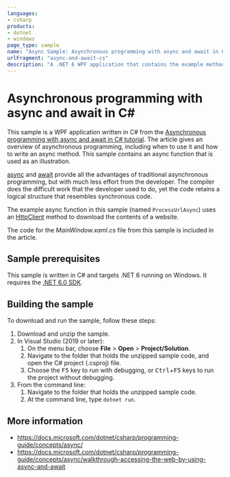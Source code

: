 ```yaml
---
languages:
- csharp
products:
- dotnet
- windows
page_type: sample
name: "Async Sample: Asynchronous programming with async and await in C#"
urlFragment: "async-and-await-cs"
description: "A .NET 6 WPF application that contains the example method from Asynchronous progamming with async and await in C# tutorial."
---
```

# Asynchronous programming with async and await in C\#

This sample is a WPF application written in C# from the [Asynchronous programming with async and await in C# tutorial](https://docs.microsoft.com/dotnet/csharp/programming-guide/concepts/async/walkthrough-accessing-the-web-by-using-async-and-await). The article gives an overview of asynchronous programming, including when to use it and how to write an async method. This sample contains an async function that is used as an illustration.

[async](https://docs.microsoft.com/dotnet/csharp/language-reference/keywords/async) and [await](https://docs.microsoft.com/dotnet/csharp/language-reference/keywords/await) provide all the advantages of traditional asynchronous programming, but with much less effort from the developer. The compiler does the difficult work that the developer used to do, yet the code retains a logical structure that resembles synchronous code.

The example async function in this sample (named `ProcessUrlAsync`) uses an [HttpClient](https://docs.microsoft.com/dotnet/api/system.net.http.httpclient) method to download the contents of a website.

The code for the *MainWindow.xaml.cs* file from this sample is included in the article.

## Sample prerequisites

This sample is written in C# and targets .NET 6 running on Windows. It requires the [.NET 6.0 SDK](https://dotnet.microsoft.com/download/dotnet/6.0).

## Building the sample

To download and run the sample, follow these steps:

1. Download and unzip the sample.
2. In Visual Studio (2019 or later):
    1. On the menu bar, choose **File** > **Open** > **Project/Solution**.
    2. Navigate to the folder that holds the unzipped sample code, and open the C# project (.csproj) file.
    3. Choose the <kbd>F5</kbd> key to run with debugging, or <kbd>Ctrl</kbd>+<kbd>F5</kbd> keys to run the project without debugging.
3. From the command line:
   1. Navigate to the folder that holds the unzipped sample code.
   2. At the command line, type `dotnet run`.

## More information

- <https://docs.microsoft.com/dotnet/csharp/programming-guide/concepts/async/>
- <https://docs.microsoft.com/dotnet/csharp/programming-guide/concepts/async/walkthrough-accessing-the-web-by-using-async-and-await>
